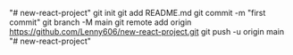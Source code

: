 "# new-react-project"  git init git add README.md git commit -m "first commit" git branch -M main git remote add origin https://github.com/Lenny606/new-react-project.git git push -u origin main
"# new-react-project" 
